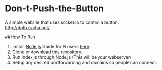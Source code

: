 # Don-t-Push-the-Button

A simple website that uses socket.io to control a button.
http://dptb.ezcha.net/

##How To Run
1. Install [Node.js](https://nodejs.org/en/) Guide for Pi users [here](http://joshondesign.com/2013/10/23/noderpi).
2. Clone or download this repository.
3. Run index.js through Node.js (This will be your webserver)
4. Setup any desired portforwarding and domains so people can connect.
